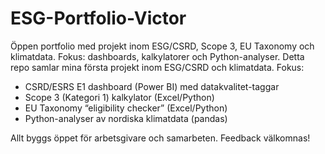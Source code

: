 # ESG-Portfolio-Victor
Öppen portfolio med projekt inom ESG/CSRD, Scope 3, EU Taxonomy och klimatdata. Fokus: dashboards, kalkylatorer och Python-analyser.
Detta repo samlar mina första projekt inom ESG/CSRD och klimatdata.
Fokus:
- CSRD/ESRS E1 dashboard (Power BI) med datakvalitet-taggar
- Scope 3 (Kategori 1) kalkylator (Excel/Python)
- EU Taxonomy “eligibility checker” (Excel/Python)
- Python-analyser av nordiska klimatdata (pandas)

Allt byggs öppet för arbetsgivare och samarbeten. Feedback välkomnas!
